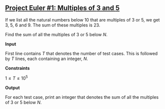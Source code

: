 ## [Project Euler \#1: Multiples of $3$ and $5$](https://www.hackerrank.com/contests/projecteuler/challenges/euler001/problem)

If we list all the natural numbers below $10$ that are multiples of $3$ or $5$, we get $3$, $5$, $6$ and $9$. The sum of these multiples is $23$.

Find the sum of all the multiples of $3$ or $5$ below $N$.

__Input__

First line contains $T$ that denotes the number of test cases. This is followed by $T$ lines, each containing an integer, $N$.

__Constraints__

$1 \leqslant T \leqslant 10^5$

__Output__

For each test case, print an integer that denotes the sum of all the multiples of $3$ or $5$ below $N$.
